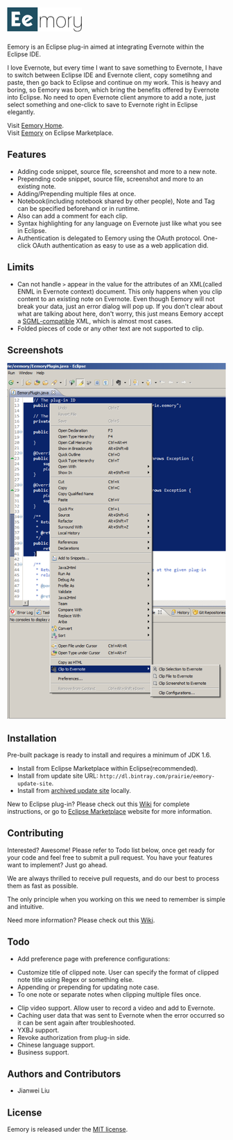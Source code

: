 # ![Eemory](com.prairie.eemory/icons/plugin_172x56.png)

Eemory is an Eclipse plug-in aimed at integrating Evernote within the Eclipse IDE.

I love Evernote, but every time I want to save something to Evernote, I have to switch between Eclipse IDE and Evernote client, copy sometihng and paste, then go back to Eclipse and continue on my work. This is heavy and boring, so Eemory was born, which bring the benefits offered by Evernote into Eclipse. No need to open Evernote client anymore to add a note, just select something and one-click to save to Evernote right in Eclipse elegantly.

Visit [Eemory Home](http://prairie.github.io/Eemory).  
Visit [Eemory](http://marketplace.eclipse.org/content/eemory) on Eclipse Marketplace.

## Features

+ Adding code snippet, source file, screenshot and more to a new note.
+ Prepending code snippet, source file, screenshot and more to an existing note.
+ Adding/Prepending multiple files at once.
+ Notebook(including notebook shared by other people), Note and Tag can be specified beforehand or in runtime.
+ Also can add a comment for each clip.
+ Syntax highlighting for any language on Evernote just like what you see in Eclipse.
+ Authentication is delegated to Eemory using the OAuth protocol. One-click OAuth authentication as easy to use as a web application did.

## Limits

+ Can not handle `>` appear in the value for the attributes of an XML(called ENML in Evernote context) document. This only happens when you clip content to an existing note on Evernote. Even though Eemory will not break your data, just an error dialog will pop up. If you don't clear about what are talking about here, don't worry, this just means Eemory accept a [SGML-compatible](http://www.w3.org/TR/REC-xml/#dt-compat) XML, which is almost most cases.
+ Folded pieces of code or any other text are not supported to clip.

## Screenshots

![screenshot](com.prairie.eemory/res/plugin-screenshot.png)

## Installation

Pre-built package is ready to install and requires a minimum of JDK 1.6.

+ Install from Eclipse Marketplace within Eclipse(recommended).
+ Install from update site URL: `http://dl.bintray.com/prairie/eemory-update-site`.
+ Install from [archived update site](https://github.com/prairie/Eemory/releases) locally.

New to Eclipse plug-in? Please check out this [Wiki](https://github.com/prairie/Eemory/wiki/Installation-instructions) for complete instructions, or go to [Eclipse Marketplace](http://marketplace.eclipse.org/content/eemory) website for more information.

## Contributing

Interested? Awesome! Please refer to Todo list below, once get ready for your code and feel free to submit a pull request. You have your features want to implement? Just go ahead.

We are always thrilled to receive pull requests, and do our best to process them as fast as possible.

The only principle when you working on this we need to remember is simple and intuitive.

Need more information? Please check out this [Wiki](https://github.com/prairie/Eemory/wiki/Contributing).

## Todo

+ Add preference page with preference configurations:
 - Customize title of clipped note. User can specify the format of clipped note title using Regex or something else.
 - Appending or prepending for updating note case.
 - To one note or separate notes when clipping multiple files once.
+ Clip video support. Allow user to record a video and add to Evernote.
+ Caching user data that was sent to Evernote when the error occurred so it can be sent again after troubleshooted.
+ YXBJ support.
+ Revoke authorization from plug-in side.
+ Chinese language support.
+ Business support.

## Authors and Contributors

+ Jianwei Liu

## License

Eemory is released under the [MIT license](http://www.opensource.org/licenses/MIT).
